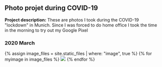 ## Photo projet during COVID-19

**Project description:** These are photos I took during the COVID-19 "lockdown" in Munich. Since I was forced to do home 
office I took the time in the morning to try out my Google Pixel 

### 2020 March

{% assign image_files = site.static_files | where: "image", true %}
{% for myimage in image_files %}
  <img src="{{ myimage.path }}?raw=true"/>
{% endfor %}


